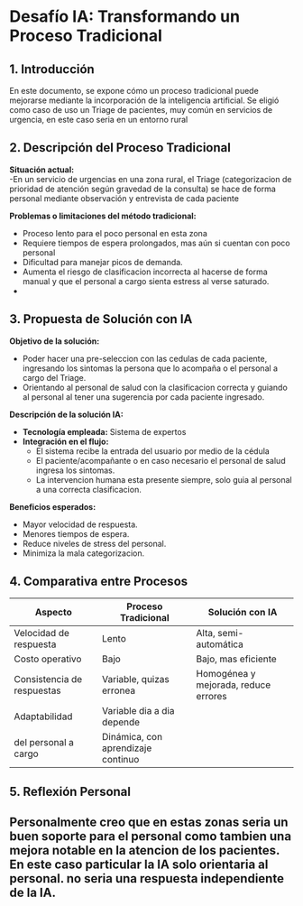# Desafío IA: Transformando un Proceso Tradicional

## 1. Introducción
En este documento, se expone cómo un proceso tradicional puede mejorarse mediante la incorporación de la inteligencia artificial. Se eligió como caso de uso un Triage de pacientes, muy común en servicios de urgencia, en este caso seria en un entorno rural

## 2. Descripción del Proceso Tradicional
**Situación actual:**  
-En un servicio de urgencias en una zona rural, el Triage (categorizacion de prioridad de atención según gravedad de la consulta) se hace de forma personal mediante observación y entrevista de cada paciente

**Problemas o limitaciones del método tradicional:**  
- Proceso lento para el poco personal en esta zona
- Requiere tiempos de espera prolongados, mas aún si cuentan con poco personal
- Dificultad para manejar picos de demanda.  
- Aumenta el riesgo de clasificacion incorrecta al hacerse de forma manual y que el personal a cargo sienta estress al verse saturado.
- 

## 3. Propuesta de Solución con IA
**Objetivo de la solución:**  
- Poder hacer una pre-seleccion con las cedulas de cada paciente, ingresando los sintomas la persona que lo acompaña o el personal a cargo del Triage.
- Orientando al personal de salud con la clasificacion correcta y guiando al personal al tener una sugerencia por cada paciente ingresado.

**Descripción de la solución IA:**  
- **Tecnología empleada:** Sistema de expertos
- **Integración en el flujo:**
  - El sistema recibe la entrada del usuario por medio de la cédula
  - El paciente/acompañante o en caso necesario el personal de salud ingresa los sintomas.
  - La intervencion humana esta presente siempre, solo guia al personal a una correcta clasificacion.

**Beneficios esperados:**  
- Mayor velocidad de respuesta.  
- Menores tiempos de espera.  
- Reduce niveles de stress del personal.  
- Minimiza la mala categorizacion.

## 4. Comparativa entre Procesos

| Aspecto                    | Proceso Tradicional              | Solución con IA                         |
|----------------------------|----------------------------------|-----------------------------------------|
| Velocidad de respuesta     | Lento                            | Alta, semi-automática                        |
| Costo operativo            | Bajo                             | Bajo, mas eficiente                         |
| Consistencia de respuestas | Variable, quizas erronea         | Homogénea y mejorada, reduce errores                  |
| Adaptabilidad              | Variable dia a dia depende 
                              del personal a cargo              | Dinámica, con aprendizaje continuo     |

## 5. Reflexión Personal

Personalmente creo que en estas zonas seria un buen soporte para el personal como tambien una mejora notable en la atencion de los pacientes. En este caso particular la IA solo orientaria al personal. no seria una respuesta independiente de la IA.
---

